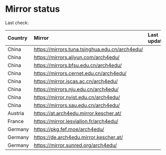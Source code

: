 <script src="./time.js"></script>
# Mirror status
Last check: <script type="text/javascript">localize(1717928359.046399);</script>

|Country|Mirror|Last update|
|:------|:-----|:----------|
|China|https://mirrors.tuna.tsinghua.edu.cn/arch4edu/|<script type="text/javascript">localize(1717914961);</script>|
|China|https://mirrors.aliyun.com/arch4edu/|<script type="text/javascript">localize(1717871584);</script>|
|China|https://mirrors.bfsu.edu.cn/arch4edu/|<script type="text/javascript">localize(1717871584);</script>|
|China|https://mirrors.cernet.edu.cn/arch4edu/|<script type="text/javascript">localize(1717914961);</script>|
|China|https://mirror.iscas.ac.cn/arch4edu/|<script type="text/javascript">localize(1717871584);</script>|
|China|https://mirrors.nju.edu.cn/arch4edu/|<script type="text/javascript">localize(1717871584);</script>|
|China|https://mirror.nyist.edu.cn/arch4edu/|<script type="text/javascript">localize(1717871584);</script>|
|China|https://mirrors.sau.edu.cn/arch4edu/|<script type="text/javascript">localize(1717871584);</script>|
|Austria|https://at.arch4edu.mirror.kescher.at/|<script type="text/javascript">localize(1717914961);</script>|
|France|https://mirror.lesviallon.fr/arch4edu/|<script type="text/javascript">localize(1717871584);</script>|
|Germany|https://pkg.fef.moe/arch4edu/|<script type="text/javascript">localize(1717914961);</script>|
|Germany|https://de.arch4edu.mirror.kescher.at/|<script type="text/javascript">localize(1717914961);</script>|
|Germany|https://mirror.sunred.org/arch4edu/|<script type="text/javascript">localize(1717742215);</script>|

<script src="./tablefilter/tablefilter.js"></script>
<script src="./table.js"></script>